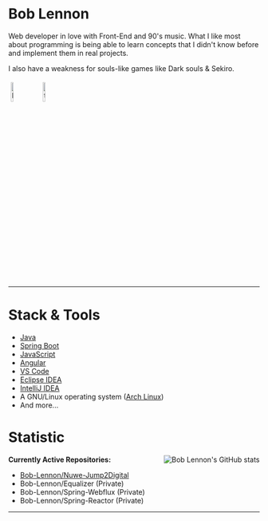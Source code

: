 <h1> Bob Lennon </h1> 

Web developer in love with Front-End and 90's music. What I like most about programming is being able to learn concepts that I didn't know before and implement them in real projects.

I also have a weakness for souls-like games like Dark souls & Sekiro.

<p align="left">
	<a href="https://www.linkedin.com/in/brayan-s-14831a1b8//"><img alt="linkedin" width="10%" style="padding:5px" src="https://img.icons8.com/clouds/100/000000/linkedin.png"/></a>
	<a href="https://twitter.com/acrafy"><img alt="twitter" width="10%" style="padding:5px" src="https://img.icons8.com/clouds/100/000000/twitter.png"/></a>
</p>

----------

<h1> Stack & Tools </h1>

- [Java](https://www.oracle.com/es/java/technologies/javase/jdk11-archive-downloads.html)
- [Spring Boot](https://spring.io/projects/spring-boot)
- [JavaScript](https://developer.mozilla.org/es/docs/Web/JavaScript)
- [Angular](https://angular.io/docs)
- [VS Code](https://code.visualstudio.com)
- [Eclipse IDEA](https://www.jetbrains.com/idea)
- [IntelliJ IDEA](https://www.eclipse.org/downloads)
- A GNU/Linux operating system ([Arch Linux](https://archlinux.org))
- And more...

<h1>Statistic </h1> <img alt="Bob Lennon's GitHub stats" src="https://github-readme-stats.vercel.app/api?username=bob-lennon&show_icons=true&count_private=true&bg_color=00000000&text_color=808080&hide_border=true" align="right">

**Currently Active Repositories:**
- [Bob-Lennon/Nuwe-Jump2Digital](https://github.com/Bob-Lennon/Nuwe-Jump2Digital)
- Bob-Lennon/Equalizer (Private)
- Bob-Lennon/Spring-Webflux (Private)
- Bob-Lennon/Spring-Reactor (Private)
----------
